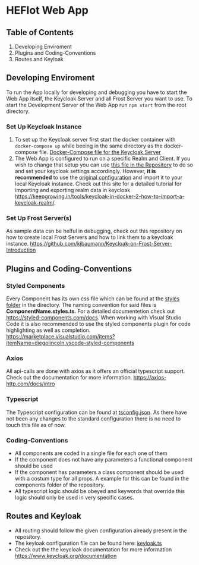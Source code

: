 # HEFIot Web App
## Table of Contents
1. Developing Enviroment
2. Plugins and Coding-Conventions
3. Routes and Keyloak
## Developing Enviroment
To run the App locally for developing and debugging you have to start the Web App itself, the Keycloak Server and all Frost Server you want to use.
To start the Development Server of the Web App run ``` npm start ``` from the root directory.
### Set Up Keycloak Instance
1. To set up the Keycloak server first start the docker container with ``` docker-compose up ``` while beeing in the same directory as the docker-compose file. [Docker-Compose file for the Keycloak Server](documentation/docker-compose.yaml)
2. The Web App is configured to run on a specific Realm and Client. If you wish to change that setup you can use [this file in the Repository](./keycloak.ts) to do so and set your keycloak settings accordingly. However, **it is recommended** to use the [original configuration](documentation/realm-export.yaml) and import it to your local Keycloak instance. Check out this site for a detailed tutorial for importing and exporting realm data in keycloak https://keepgrowing.in/tools/keycloak-in-docker-2-how-to-import-a-keycloak-realm/.
### Set Up Frost Server(s)
As sample data csn be helful in debugging, check out this repository on how to create local Frost Servers and how to link them to a keycloak instance.
https://github.com/kjbaumann/Keycloak-on-Frost-Server-Introduction
## Plugins and Coding-Conventions
### Styled Components
Every Component has its own css file which can be found at the [styles folder](src/styles) in the directory. The naming convention for said files is **ComponentName.styles.ts**. For a detailed documentetion check out https://styled-components.com/docs. When working with Visual Studio Code it is also recommended to use the styled components plugin for code highlighting as well as completion. https://marketplace.visualstudio.com/items?itemName=diegolincoln.vscode-styled-components
### Axios 
All api-calls are done with axios as it offers an official typescript support. Check out the documentation for more information. https://axios-http.com/docs/intro
### Typescript
The Typescript configuration can be found at [tsconfig.json](/tsconfig.json). As there have not been any changes to the standard configuration there is no need to touch this file as of now.
### Coding-Conventions
- All components are coded in a single file for each one of them
- If the component does not have any parameters a functional component should be used
- If the component has parameters a class component should be used with a costum type for all props. A example for this can be found in the components folder of the repository.
- All typescript logic should be obeyed and keywords that override this logic should only be used in very specific cases.
## Routes and Keyloak
- All routing should follow the given configuration already present in the repository.
- The keyloak configuration file can be found here: [keyloak.ts](src/keycloak)
- Check out the the keycloak documentation for more information https://www.keycloak.org/documentation
